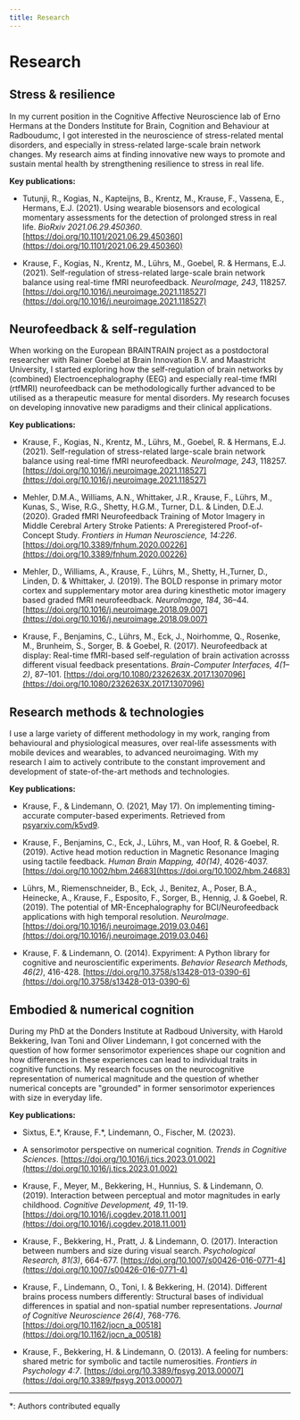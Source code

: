 ```yaml
---
title: Research
---
```


# Research

## Stress & resilience

In my current position in the Cognitive Affective Neuroscience lab of Erno Hermans at the Donders Institute for Brain, Cognition and Behaviour at Radboudumc, I got interested in the neuroscience of stress-related mental disorders, and especially in stress-related large-scale brain network changes. My research aims at finding innovative new ways to promote and sustain mental health by strengthening resilience to stress in real life.

**Key publications:**

* Tutunji, R., Kogias, N., Kapteijns, B., Krentz, M., Krause, F., Vassena, E.,
  Hermans, E.J. (2021). Using wearable biosensors and ecological momentary
  assessments for the detection of prolonged stress in real life. _BioRxiv
  2021.06.29.450360_.
  [https://doi.org/10.1101/2021.06.29.450360](https://doi.org/10.1101/2021.06.29.450360)

* Krause, F., Kogias, N., Krentz, M., Lührs, M., Goebel, R. & Hermans, E.J.
(2021). Self-regulation of stress-related large-scale brain network balance
using real-time fMRI neurofeedback. _NeuroImage, 243_, 118257.
[https://doi.org/10.1016/j.neuroimage.2021.118527](https://doi.org/10.1016/j.neuroimage.2021.118527)

## Neurofeedback & self-regulation

When working on the European BRAINTRAIN project as a postdoctoral researcher with Rainer Goebel at Brain Innovation B.V. and Maastricht University, I started exploring how the self-regulation of brain networks by (combined) Electroencephalography (EEG) and especially real-time fMRI (rtfMRI) neurofeedback can be methodologically further advanced to be utilised as a therapeutic measure for mental disorders. My research focuses on developing innovative new paradigms and their clinical applications.

**Key publications:**

* Krause, F., Kogias, N., Krentz, M., Lührs, M., Goebel, R. & Hermans, E.J.
(2021). Self-regulation of stress-related large-scale brain network balance
using real-time fMRI neurofeedback. _NeuroImage, 243_, 118257.
[https://doi.org/10.1016/j.neuroimage.2021.118527](https://doi.org/10.1016/j.neuroimage.2021.118527)

* Mehler, D.M.A., Williams, A.N., Whittaker, J.R., Krause, F., Lührs, M.,
Kunas, S., Wise, R.G., Shetty, H.G.M., Turner, D.L. & Linden, D.E.J. (2020).
Graded fMRI Neurofeedback Training of Motor Imagery in Middle Cerebral Artery
Stroke Patients: A Preregistered Proof-of-Concept Study. _Frontiers in Human
Neuroscience, 14:226_.
[https://doi.org/10.3389/fnhum.2020.00226](https://doi.org/10.3389/fnhum.2020.00226)

* Mehler, D., Williams, A., Krause, F., Lührs, M., Shetty, H.,Turner, D.,
Linden, D. & Whittaker, J. (2019). The BOLD response in primary motor cortex
and supplementary motor area during kinesthetic motor imagery based graded
fMRI neurofeedback. _NeuroImage, 184_, 36–44.
[https://doi.org/10.1016/j.neuroimage.2018.09.007](https://doi.org/10.1016/j.neuroimage.2018.09.007)

* Krause, F., Benjamins, C., Lührs, M., Eck, J., Noirhomme, Q., Rosenke,
M., Brunheim, S., Sorger, B. & Goebel, R. (2017). Neurofeedback at display:
Real-time fMRI-based self-regulation of brain activation acrosss different
visual feedback presentations. _Brain-Computer Interfaces, 4(1–2)_, 87–101.
[https://doi.org/10.1080/2326263X.2017.1307096](https://doi.org/10.1080/2326263X.2017.1307096)


## Research methods & technologies

I use a large variety of different methodology in my work, ranging from behavioural and physiological measures, over real-life assessments with mobile devices and wearables, to advanced neuroimaging. With my research I aim to actively contribute to the constant improvement and development of state-of-the-art methods and technologies.

**Key publications:**

* Krause, F., & Lindemann, O. (2021, May 17). On implementing
  timing-accurate computer-based experiments. Retrieved from
  [psyarxiv.com/k5vd9](https://psyarxiv.com/k5vd9).

* Krause, F., Benjamins, C., Eck, J., Lührs, M., van Hoof, R. & Goebel, R.
(2019). Active head motion reduction in Magnetic Resonance Imaging using
tactile feedback. _Human Brain Mapping, 40(14)_, 4026-4037.
[https://doi.org/10.1002/hbm.24683](https://doi.org/10.1002/hbm.24683)
 
* Lührs, M., Riemenschneider, B., Eck, J., Benitez, A., Poser, B.A., Heinecke,
A., Krause, F., Esposito, F., Sorger, B., Hennig, J. & Goebel, R. (2019).
The potential of MR-Encephalography for BCI/Neurofeedback applications with
high temporal resolution. _NeuroImage_.
[https://doi.org/10.1016/j.neuroimage.2019.03.046](https://doi.org/10.1016/j.neuroimage.2019.03.046)

* Krause, F. & Lindemann, O. (2014). Expyriment: A Python library for
cognitive and neuroscientific experiments. _Behavior Research Methods,
46(2)_, 416-428.
[https://doi.org/10.3758/s13428-013-0390-6](https://doi.org/10.3758/s13428-013-0390-6)


## Embodied & numerical cognition

During my PhD at the Donders Institute at Radboud University, with Harold Bekkering, Ivan Toni and Oliver Lindemann, I got concerned with the question of how former sensorimotor experiences shape our cognition and how differences in these experiences can lead to individual traits in cognitive functions. My research focuses on the neurocognitive representation of numerical magnitude and the question of whether numerical concepts are "grounded" in former sensorimotor experiences with size in everyday life.

**Key publications:**

* Sixtus, E.\*, Krause, F.\*, Lindemann, O., Fischer, M. (2023).
* A sensorimotor perspective on numerical cognition. _Trends in Cognitive Sciences_.
[https://doi.org/10.1016/j.tics.2023.01.002](https://doi.org/10.1016/j.tics.2023.01.002)

* Krause, F., Meyer, M., Bekkering, H., Hunnius, S. & Lindemann, O. (2019).
Interaction between perceptual and motor magnitudes in early childhood.
_Cognitive Development, 49_, 11-19.
[https://doi.org/10.1016/j.cogdev.2018.11.001](https://doi.org/10.1016/j.cogdev.2018.11.001)

* Krause, F., Bekkering, H., Pratt, J. & Lindemann, O. (2017). Interaction
between numbers and size during visual search. _Psychological Research,
81(3)_, 664-677.
[https://doi.org/10.1007/s00426-016-0771-4](https://doi.org/10.1007/s00426-016-0771-4)

* Krause, F., Lindemann, O., Toni, I. & Bekkering, H. (2014). Different
brains process numbers differently: Structural bases of individual
differences in spatial and non-spatial number representations. _Journal of
Cognitive Neuroscience 26(4)_, 768-776.
[https://doi.org/10.1162/jocn_a_00518](https://doi.org/10.1162/jocn_a_00518)

* Krause, F., Bekkering, H. & Lindemann, O. (2013). A feeling for numbers:
shared metric for symbolic and tactile numerosities. _Frontiers in Psychology
4:7_.
[https://doi.org/10.3389/fpsyg.2013.00007](https://doi.org/10.3389/fpsyg.2013.00007)


---
*: Authors contributed equally
